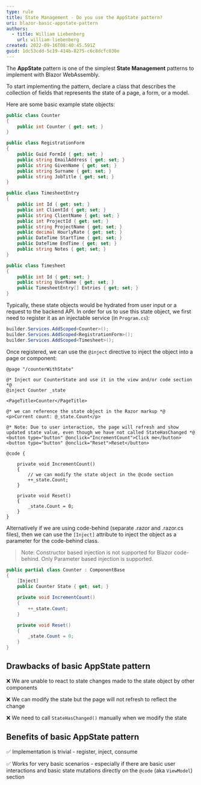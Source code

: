 ```yaml
---
type: rule
title: State Management - Do you use the AppState pattern?
uri: blazor-basic-appstate-pattern
authors:
  - title: William Liebenberg
    url: william-liebenberg
created: 2022-09-16T08:40:45.591Z
guid: 1dc53cdd-5c19-414b-8275-c6c8dcfc030e
---
```





The **AppState** pattern is one of the simplest **State Management** patterns to implement with Blazor WebAssembly.

<!--endintro-->



To start implementing the pattern, declare a class that describes the collection of fields that represents the state of a page, a form, or a model.



Here are some basic example state objects:



```cs
public class Counter
{
    public int Counter { get; set; }
}

public class RegistrationForm
{
    public Guid FormId { get; set; }
    public string EmailAddress { get; set; }
    public string GivenName { get; set; }
    public string Surname { get; set; }
    public string JobTitle { get; set; }
}

public class TimesheetEntry
{
    public int Id { get; set; }
    public int ClientId { get; set; }
    public string ClientName { get; set; }
    public int ProjectId { get; set; }
    public string ProjectName { get; set; }
    public decimal HourlyRate { get; set; }
    public DateTime StartTime { get; set; }
    public DateTime EndTime { get; set; }
    public string Notes { get; set; }
}

public class Timesheet
{
    public int Id { get; set; }
    public string UserName { get; set; }
    public TimesheetEntry[] Entries { get; set; }
}
```


Typically, these state objects would be hydrated from user input or a request to the backend API. In order for us to use this state object, we first need to register it as an injectable service (in `Program.cs`):


```cs
builder.Services.AddScoped<Counter>();
builder.Services.AddScoped<RegistrationForm>();
builder.Services.AddScoped<Timesheet>();
```


Once registered, we can use the `@inject` directive to inject the object into a page or component:


```cshtml
@page "/counterWithState"

@* Inject our CounterState and use it in the view and/or code section *@
@inject Counter _state

<PageTitle>Counter</PageTitle>

@* we can reference the state object in the Razor markup *@
<p>Current count: @_state.Count</p>

@* Note: Due to user interaction, the page will refresh and show updated state value, even though we have not called StateHasChanged *@
<button type="button" @onclick="IncrementCount">Click me</button>
<button type="button" @onclick="Reset">Reset</button>

@code {

    private void IncrementCount()
    {
        // we can modify the state object in the @code section
        ++_state.Count;
    }

    private void Reset()
    {
        _state.Count = 0;
    }
}
```


Alternatively if we are using code-behind (separate .razor and .razor.cs files), then we can use the `[Inject]` attribute to inject the object as a parameter for the code-behind class.


> Note: Constructor based injection is not supported for Blazor code-behind. Only Parameter based injection is supported.


```cs
public partial class Counter : ComponentBase
{
    [Inject]
    public Counter State { get; set; }

    private void IncrementCount()
    {
        ++_state.Count;
    }

    private void Reset()
    {
        _state.Count = 0;
    }
}
```


## Drawbacks of basic AppState pattern


❌ We are unable to react to state changes made to the state object by other components

❌ We can modify the state but the page will not refresh to reflect the change

❌ We need to call `StateHasChanged()` manually when we modify the state


## Benefits of basic AppState pattern

✅ Implementation is trivial - register, inject, consume

✅ Works for very basic scenarios - especially if there are basic user interactions and basic state mutations directly on the `@code` (aka `ViewModel`) section  
